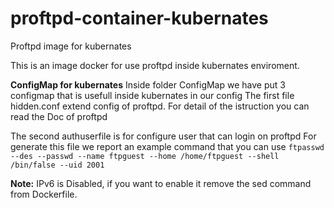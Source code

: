 # proftpd-container-kubernates
Proftpd image for kubernates



This is an image docker for use proftpd inside kubernates enviroment.



**ConfigMap for kubernates**
Inside folder ConfigMap we have put 3 configmap that is usefull inside kubernates in our config
The first file hidden.conf extend config of proftpd.
For detail of the istruction you can read the Doc of proftpd

The second authuserfile is for configure user that can login on proftpd
For generate this file we report an example command that you can use
`ftpasswd --des --passwd --name ftpguest --home /home/ftpguest --shell /bin/false --uid 2001`







**Note:**
IPv6 is Disabled, if you want to enable it remove the sed command from Dockerfile.